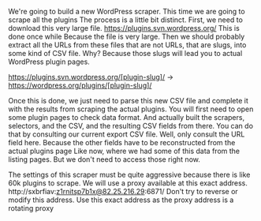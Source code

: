 We're going to build a new WordPress scraper. 
This time we are going to scrape all the plugins 
The process is a little bit distinct. 
First, we need to download this very large file. 
https://plugins.svn.wordpress.org/
This is done once while Because the file is very large. 
Then we should probably extract all the URLs from these files that are not URLs, that are slugs, into some kind of CSV file. 
Why? Because those slugs will lead you to actual WordPress plugin pages. 

https://plugins.svn.wordpress.org/[plugin-slug]/ -> https://wordpress.org/plugins/[plugin-slug]/

Once this is done, we just need to parse this new CSV file and complete it with the results from scraping the actual plugins. 
You will first need to open some plugin pages to check data format. 
And actually built the scrapers, selectors, and the CSV, and the resulting CSV fields from there. 
You can do that by consulting our current export CSV file. Well, only consult the URL field here. 
Because the other fields have to be reconstructed from the actual plugins page Like now, where we had some of this data from the listing pages. But we don't need to access those right now. 

The settings of this scraper must be quite aggressive because there is like 60k plugins to scrape. 
We will use a proxy available at this exact address.  http://sxbrfiav:z1rnitsp7b1x@82.25.216.29:6871/
Don't try to reverse or modify this address. Use this exact address as the proxy address is a rotating proxy 